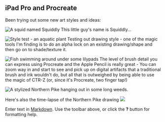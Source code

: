 ## iPad Pro and Procreate

Been trying out some new art styles and ideas:

![A squid named Squiddly](https://minimalistic.github.io/images/Squiddly_-_Color_Corrected-tiny.jpg)
This little guy's name is Squiddly...

![Style test - an aquatic plant](https://minimalistic.github.io/images/alt-long-leaf-weed-tiny.jpg)
Testing out drawing style - one of the magic tools I'm finding is to do an alpha lock on an existing drawing/shape and then go on to shade/texture it.  

![Fish swimming around under some lilypads](https://minimalistic.github.io/images/Fish_Under_Lilly_Pads-tiny.jpg)
The level of brush detail you can express using Procreate and the Apple Pencil is really great - You can zoom way in and start to see and pick up on digital artifacts that a traditional brush and ink wouldn't do, but all that is outweighed by being able to use the magic of CTR-Z (or, since it's Procreate, two finger tap!)

![A stylized Northern Pike hanging out in some long weeds.](https://minimalistic.github.io/images/Happy-Predator_tiny.jpg)

Here's also the time-lapse of the Northern Pike drawing
[![](http://img.youtube.com/vi/OHox7dsdeHo/0.jpg)](http://www.youtube.com/watch?v=OHox7dsdeHo "Happy Predator")


Enter text in [Markdown](http://daringfireball.net/projects/markdown/). Use the toolbar above, or click the **?** button for formatting help.

